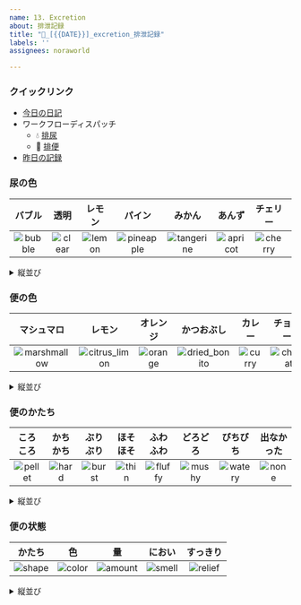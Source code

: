```yaml
---
name: 13. Excretion
about: 排泄記録
title: "💩_[{{DATE}}]_excretion_排泄記録"
labels: ''
assignees: noraworld

---
```


### クイックリンク
* [今日の日記]([{{MAIN_REPO_TODAY_URL}}])
* ワークフローディスパッチ
    * 💧 [排尿](https://github.com/noraworld/diary-templates-assistant/actions/workflows/urination.yml)
    * 💩 [排便](https://github.com/noraworld/diary-templates-assistant/actions/workflows/defecation.yml)
* [昨日の記録](https://github.com/noraworld/diary-templates/blob/main/templates/excretion/[{{YESTERDAY_YEAR}}]/[{{YESTERDAY_MONTH}}]/[{{YESTERDAY_DATE}}]-.md)

### 尿の色
| バブル | 透明 | レモン | パイン | みかん | あんず | チェリー | コーラ | ブルーハワイ |
| :---: | :---: | :---: | :---: | :---: | :---: | :---: | :---: | :---: |
| ![bubble](https://noraworld.github.io/box-ash/assets/unlog/bubble.png) | ![clear](https://noraworld.github.io/box-ash/assets/unlog/clear.png) | ![lemon](https://noraworld.github.io/box-ash/assets/unlog/lemon.png) | ![pineapple](https://noraworld.github.io/box-ash/assets/unlog/pineapple.png) | ![tangerine](https://noraworld.github.io/box-ash/assets/unlog/tangerine.png) | ![apricot](https://noraworld.github.io/box-ash/assets/unlog/apricot.png) | ![cherry](https://noraworld.github.io/box-ash/assets/unlog/cherry.png) | ![coke](https://noraworld.github.io/box-ash/assets/unlog/coke.png) | ![blue_hawaii](https://noraworld.github.io/box-ash/assets/unlog/blue_hawaii.png) |

<details>
<summary>縦並び</summary>

| バブル | 透明 | レモン |
| :---: | :---: | :---: |
| ![bubble](https://noraworld.github.io/box-ash/assets/unlog/bubble.png) | ![clear](https://noraworld.github.io/box-ash/assets/unlog/clear.png) | ![lemon](https://noraworld.github.io/box-ash/assets/unlog/lemon.png) |
| パイン | みかん | あんず |
| ![pineapple](https://noraworld.github.io/box-ash/assets/unlog/pineapple.png) | ![tangerine](https://noraworld.github.io/box-ash/assets/unlog/tangerine.png) | ![apricot](https://noraworld.github.io/box-ash/assets/unlog/apricot.png) |
| チェリー | コーラ | ブルーハワイ |
| ![cherry](https://noraworld.github.io/box-ash/assets/unlog/cherry.png) | ![coke](https://noraworld.github.io/box-ash/assets/unlog/coke.png) | ![blue_hawaii](https://noraworld.github.io/box-ash/assets/unlog/blue_hawaii.png) |
</details>

### 便の色
| マシュマロ | レモン | オレンジ | かつおぶし | カレー | チョコレート | もろへいや | いかすみ | ハバネロ |
| :---: | :---: | :---: | :---: | :---: | :---: | :---: | :---: | :---: |
| ![marshmallow](https://noraworld.github.io/box-ash/assets/unlog/marshmallow.png) | ![citrus_limon](https://noraworld.github.io/box-ash/assets/unlog/citrus_limon.png) | ![orange](https://noraworld.github.io/box-ash/assets/unlog/orange.png) | ![dried_bonito](https://noraworld.github.io/box-ash/assets/unlog/dried_bonito.png) | ![curry](https://noraworld.github.io/box-ash/assets/unlog/curry.png) | ![chocolate](https://noraworld.github.io/box-ash/assets/unlog/chocolate.png) | ![molokhia](https://noraworld.github.io/box-ash/assets/unlog/molokhia.png) | ![squid_ink](https://noraworld.github.io/box-ash/assets/unlog/squid_ink.png) | ![habanero](https://noraworld.github.io/box-ash/assets/unlog/habanero.png) |

<details>
<summary>縦並び</summary>

| マシュマロ | レモン | オレンジ |
| :---: | :---: | :---: |
| ![marshmallow](https://noraworld.github.io/box-ash/assets/unlog/marshmallow.png) | ![citrus_limon](https://noraworld.github.io/box-ash/assets/unlog/citrus_limon.png) | ![orange](https://noraworld.github.io/box-ash/assets/unlog/orange.png) |
| かつおぶし | カレー | チョコレート |
| ![dried_bonito](https://noraworld.github.io/box-ash/assets/unlog/dried_bonito.png) | ![curry](https://noraworld.github.io/box-ash/assets/unlog/curry.png) | ![chocolate](https://noraworld.github.io/box-ash/assets/unlog/chocolate.png) |
| もろへいや | いかすみ | ハバネロ |
| ![molokhia](https://noraworld.github.io/box-ash/assets/unlog/molokhia.png) | ![squid_ink](https://noraworld.github.io/box-ash/assets/unlog/squid_ink.png) | ![habanero](https://noraworld.github.io/box-ash/assets/unlog/habanero.png) |
</details>

### 便のかたち
| ころころ | かちかち | ぶりぶり | ほそほそ | ふわふわ | どろどろ | びちびち | 出なかった |
| :---: | :---: | :---: | :---: | :---: | :---: | :---: | :---: |
| ![pellet](https://noraworld.github.io/box-ash/assets/unlog/pellet.png) | ![hard](https://noraworld.github.io/box-ash/assets/unlog/hard.png) | ![burst](https://noraworld.github.io/box-ash/assets/unlog/burst.png) | ![thin](https://noraworld.github.io/box-ash/assets/unlog/thin.png) | ![fluffy](https://noraworld.github.io/box-ash/assets/unlog/fluffy.png) | ![mushy](https://noraworld.github.io/box-ash/assets/unlog/mushy.png) | ![watery](https://noraworld.github.io/box-ash/assets/unlog/watery.png) | ![none](https://noraworld.github.io/box-ash/assets/unlog/none.png) |

<details>
<summary>縦並び</summary>

| ころころ | かちかち | ぶりぶり | ほそほそ |
| :---: | :---: | :---: | :---: |
| ![pellet](https://noraworld.github.io/box-ash/assets/unlog/pellet.png) | ![hard](https://noraworld.github.io/box-ash/assets/unlog/hard.png) | ![burst](https://noraworld.github.io/box-ash/assets/unlog/burst.png) | ![thin](https://noraworld.github.io/box-ash/assets/unlog/thin.png) |
| ふわふわ | どろどろ | びちびち | 出なかった |
| ![fluffy](https://noraworld.github.io/box-ash/assets/unlog/fluffy.png) | ![mushy](https://noraworld.github.io/box-ash/assets/unlog/mushy.png) | ![watery](https://noraworld.github.io/box-ash/assets/unlog/watery.png) | ![none](https://noraworld.github.io/box-ash/assets/unlog/none.png) |
</details>

### 便の状態
| かたち | 色 | 量 | におい | すっきり
| :---: | :---: | :---: | :---: | :---: |
| ![shape](https://noraworld.github.io/box-ash/assets/unlog/shape.jpg) | ![color](https://noraworld.github.io/box-ash/assets/unlog/color.jpg) | ![amount](https://noraworld.github.io/box-ash/assets/unlog/amount.jpg) | ![smell](https://noraworld.github.io/box-ash/assets/unlog/smell.jpg) | ![relief](https://noraworld.github.io/box-ash/assets/unlog/relief.jpg) |

<details>
<summary>縦並び</summary>

| 名前 | 画像 |
| :---: | :---: |
| かたち | ![shape](https://noraworld.github.io/box-ash/assets/unlog/shape.jpg) |
| 色 | ![color](https://noraworld.github.io/box-ash/assets/unlog/color.jpg) |
| 量 | ![amount](https://noraworld.github.io/box-ash/assets/unlog/amount.jpg) |
| におい | ![smell](https://noraworld.github.io/box-ash/assets/unlog/smell.jpg) |
| すっきり | ![relief](https://noraworld.github.io/box-ash/assets/unlog/relief.jpg) |
</details>
